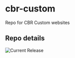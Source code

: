 # cbr-custom
Repo for CBR Custom websites 


## Repo details

![Current Release](https://img.shields.io/badge/release-v0.1.0-blue)

